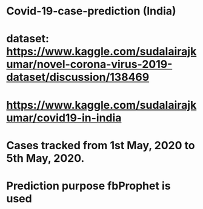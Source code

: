 # Covid-19-case-prediction (India)
# dataset: https://www.kaggle.com/sudalairajkumar/novel-corona-virus-2019-dataset/discussion/138469
#            https://www.kaggle.com/sudalairajkumar/covid19-in-india
# Cases tracked from 1st May, 2020 to 5th May, 2020.
# Prediction purpose fbProphet is used
